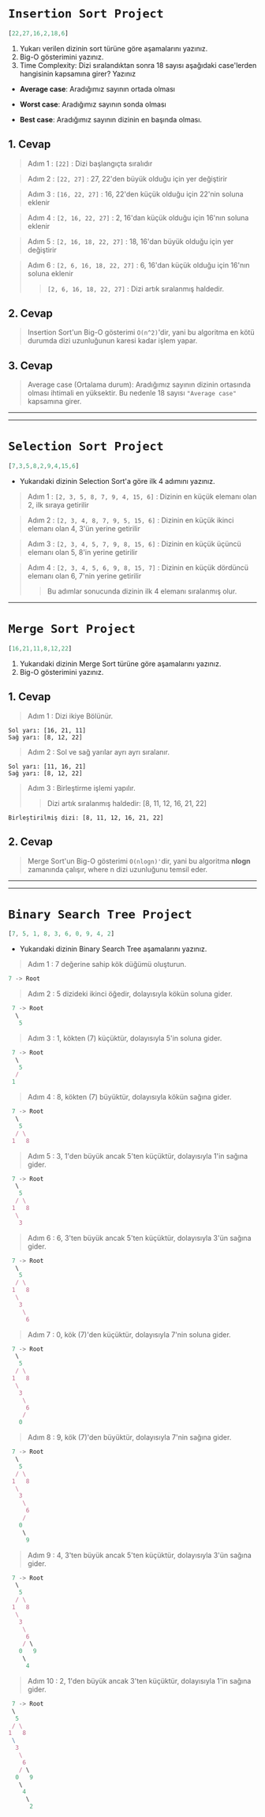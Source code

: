 # `Insertion Sort Project`
```javascript
[22,27,16,2,18,6]
```
1. Yukarı verilen dizinin sort türüne göre aşamalarını yazınız.
2. Big-O gösterimini yazınız.
3. Time Complexity: Dizi sıralandıktan sonra 18 sayısı aşağıdaki case'lerden hangisinin kapsamına girer? Yazınız

- **Average case**: Aradığımız sayının ortada olması

- **Worst case**: Aradığımız sayının sonda olması

- **Best case**: Aradığımız sayının dizinin en başında olması.

## 1. Cevap

> Adım 1 : `[22]` : Dizi başlangıçta sıralıdır 

> Adım 2 : `[22, 27]` : 27, 22'den büyük olduğu için yer değiştirir

> Adım 3 : `[16, 22, 27]` : 16, 22'den küçük olduğu için 22'nin soluna eklenir

> Adım 4 : `[2, 16, 22, 27]` : 2, 16'dan küçük olduğu için 16'nın soluna eklenir

> Adım 5 : `[2, 16, 18, 22, 27]` : 18, 16'dan büyük olduğu için yer değiştirir

> Adım 6 : `[2, 6, 16, 18, 22, 27]` : 6, 16'dan küçük olduğu için 16'nın soluna eklenir
>> `[2, 6, 16, 18, 22, 27]` : Dizi artık sıralanmış haldedir.

## 2. Cevap
>Insertion Sort'un Big-O gösterimi `O(n^2)`'dir, yani bu algoritma en kötü durumda dizi uzunluğunun karesi kadar işlem yapar.

## 3. Cevap
>Average case (Ortalama durum): Aradığımız sayının dizinin ortasında olması ihtimali en yüksektir. Bu nedenle 18 sayısı ``"Average case"`` kapsamına girer.
----
----

# ``Selection Sort Project``
```javascript
[7,3,5,8,2,9,4,15,6]
```
- Yukarıdaki dizinin Selection Sort'a göre ilk 4 adımını yazınız.

> Adım 1 : `[2, 3, 5, 8, 7, 9, 4, 15, 6]` : Dizinin en küçük elemanı olan 2, ilk sıraya getirilir

> Adım 2 : `[2, 3, 4, 8, 7, 9, 5, 15, 6]` : Dizinin en küçük ikinci elemanı olan 4, 3'ün yerine getirilir

> Adım 3 : `[2, 3, 4, 5, 7, 9, 8, 15, 6]` : Dizinin en küçük üçüncü elemanı olan 5, 8'in yerine getirilir

> Adım 4 : `[2, 3, 4, 5, 6, 9, 8, 15, 7]` : Dizinin en küçük dördüncü elemanı olan 6, 7'nin yerine getirilir
>> Bu adımlar sonucunda dizinin ilk 4 elemanı sıralanmış olur.

----

# `Merge Sort Project`
```javascript
[16,21,11,8,12,22]
```
1. Yukarıdaki dizinin Merge Sort türüne göre aşamalarını yazınız.
2. Big-O gösterimini yazınız.

## 1. Cevap
> Adım 1 : Dizi ikiye Bölünür. 
```
Sol yarı: [16, 21, 11]
Sağ yarı: [8, 12, 22]
```
> Adım 2 : Sol ve sağ yarılar ayrı ayrı sıralanır.
```
Sol yarı: [11, 16, 21]
Sağ yarı: [8, 12, 22]
```

> Adım 3 : Birleştirme işlemi yapılır.
>> Dizi artık sıralanmış haldedir: [8, 11, 12, 16, 21, 22]
```
Birleştirilmiş dizi: [8, 11, 12, 16, 21, 22]
```

## 2. Cevap
> Merge Sort'un Big-O gösterimi `O(nlogn)'`dir, yani bu algoritma **nlogn** zamanında çalışır, where n dizi uzunluğunu temsil eder.
----
----
# `Binary Search Tree Project`
```javascript
[7, 5, 1, 8, 3, 6, 0, 9, 4, 2]
```
- Yukarıdaki dizinin Binary Search Tree aşamalarını yazınız.

> Adım 1 : 7 değerine sahip kök düğümü oluşturun.
```javascript
7 -> Root
```

> Adım 2 : 5 dizideki ikinci öğedir, dolayısıyla kökün soluna gider.
```javascript
 7 -> Root
  \
   5
```

> Adım 3 : 1, kökten (7) küçüktür, dolayısıyla 5'in soluna gider.
```javascript
 7 -> Root
  \
   5
  /
 1
```

> Adım 4 : 8, kökten (7) büyüktür, dolayısıyla kökün sağına gider.
```javascript
 7 -> Root
  \
   5
  / \
 1   8
```

> Adım 5 : 3, 1'den büyük ancak 5'ten küçüktür, dolayısıyla 1'in sağına gider.
```javascript
 7 -> Root
  \
   5
  / \
 1   8
  \
   3
```

> Adım 6 : 6, 3'ten büyük ancak 5'ten küçüktür, dolayısıyla 3'ün sağına gider.
```javascript
 7 -> Root
  \
   5
  / \
 1   8
  \
   3
    \
     6
```


> Adım 7 : 0, kök (7)'den küçüktür, dolayısıyla 7'nin soluna gider.
```javascript
 7 -> Root
  \
   5
  / \
 1   8
  \
   3
    \
     6
    /
   0
```

> Adım 8 : 9, kök (7)'den büyüktür, dolayısıyla 7'nin sağına gider.
```javascript
 7 -> Root
  \
   5
  / \
 1   8
  \
   3
    \
     6
    /
   0
    \
     9
```

> Adım 9 : 4, 3'ten büyük ancak 5'ten küçüktür, dolayısıyla 3'ün sağına gider.
```javascript
 7 -> Root
  \
   5
  / \
 1   8
  \
   3
    \
     6
    / \
   0   9
    \
     4
```

> Adım 10 : 2, 1'den büyük ancak 3'ten küçüktür, dolayısıyla 1'in sağına gider.
```javascript
 7 -> Root
 \
  5
 / \
1   8
 \   
  3
   \
    6
   / \
  0   9
   \
    4
     \
      2
```